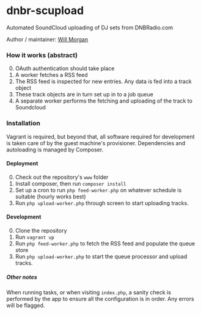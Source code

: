 dnbr-scupload
=============

Automated SoundCloud uploading of DJ sets from DNBRadio.com

Author / maintainer: [Will Morgan](http://willmorgan.co.uk)

### How it works (abstract)

0. OAuth authentication should take place
1. A worker fetches a RSS feed
2. The RSS feed is inspected for new entries. Any data is fed into a track object
3. These track objects are in turn set up in to a job queue
4. A separate worker performs the fetching and uploading of the track to Soundcloud

### Installation

Vagrant is required, but beyond that, all software required for development is taken care of by the
guest machine's provisioner. Dependencies and autoloading is managed by Composer.

#### Deployment

0. Check out the repository's `www` folder
1. Install composer, then run `composer install`
2. Set up a cron to run `php feed-worker.php` on whatever schedule is suitable (hourly works best)
3. Run `php upload-worker.php` through screen to start uploading tracks.

#### Development

0. Clone the repository
1. Run `vagrant up`
2. Run `php feed-worker.php` to fetch the RSS feed and populate the queue store
3. Run `php upload-worker.php` to start the queue processor and upload tracks.

##### Other notes

When running tasks, or when visiting `index.php`, a sanity check is performed by the app to ensure all
the configuration is in order. Any errors will be flagged.
